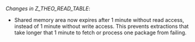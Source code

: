 *Changes in Z_THEO_READ_TABLE*:
- Shared memory area now expires after 1 minute without read access, instead of 1 minute without write access. This prevents extractions that take longer that 1 minute to fetch or process one package from failing.
